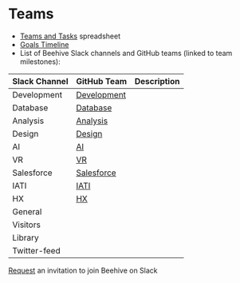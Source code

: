 # Teams

- [Teams and Tasks](https://github.com/BeehiveNGO/Teams/blob/master/Teams_Tasks.csv) spreadsheet
- [Goals Timeline]()
- List of Beehive Slack channels and GitHub teams (linked to team milestones):

Slack Channel | GitHub Team | Description
------------ | ------------- | -------------
Development | [Development](https://github.com/BeehiveNGO/Teams/blob/master/Development_Tasks.md) | 
Database | [Database](https://github.com/BeehiveNGO/Teams/blob/master/Database_Tasks.md) | 
Analysis | [Analysis](https://github.com/BeehiveNGO/Teams/blob/master/Analysis_Tasks.md) | 
Design | [Design](https://github.com/BeehiveNGO/Teams/blob/master/Design_Tasks.md) | 
AI | [AI](https://github.com/BeehiveNGO/Teams/blob/master/AI_Tasks.md) | 
VR | [VR](https://github.com/BeehiveNGO/Teams/blob/master/VR_Tasks.md) | 
Salesforce | [Salesforce](https://github.com/BeehiveNGO/Teams/blob/master/Salesforce_Tasks.md) | 
IATI | [IATI](https://github.com/BeehiveNGO/Teams/blob/master/IATI_Tasks) | 
HX | [HX](https://github.com/BeehiveNGO/Teams/blob/master/HX_Tasks) | 
General |  | 
Visitors | | 
Library |  | 
Twitter-feed |  | 

[Request]() an invitation to join Beehive on Slack
